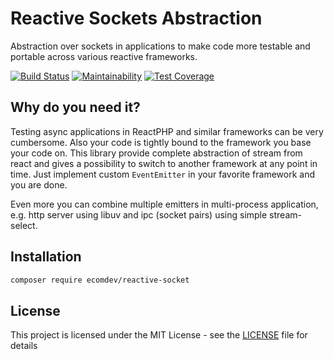 # Reactive Sockets Abstraction
 
Abstraction over sockets in applications to make code more testable and portable across various reactive frameworks.

[![Build Status](https://travis-ci.com/EcomDev/reactive-socket.svg?branch=master)](https://travis-ci.com/EcomDev/reactive-socket) 
[![Maintainability](https://api.codeclimate.com/v1/badges/c476b63cd70c861a7fac/maintainability)](https://codeclimate.com/github/EcomDev/reactive-socket/maintainability) 
[![Test Coverage](https://api.codeclimate.com/v1/badges/c476b63cd70c861a7fac/test_coverage)](https://codeclimate.com/github/EcomDev/reactive-socket/test_coverage) 

## Why do you need it?
Testing async applications in ReactPHP and similar frameworks can be very cumbersome. Also your code is tightly bound to the framework you base your code on.
This library provide complete abstraction of stream from react and gives a possibility to switch to another framework at any point in time.
Just implement custom `EventEmitter` in your favorite framework and you are done. 

Even more you can combine multiple emitters in multi-process application, e.g. http server using libuv and ipc (socket pairs) using simple stream-select. 

## Installation
```bash
composer require ecomdev/reactive-socket
```

## License
This project is licensed under the MIT License - see the [LICENSE](LICENSE) file for details
